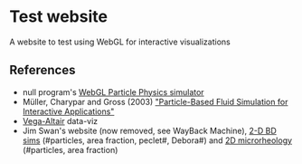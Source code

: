 # Test website

A website to test using WebGL for interactive visualizations

## References

- null program's [WebGL Particle Physics simulator](https://nullprogram.com/webgl-particles/)
- Müller, Charypar and Gross (2003) ["Particle-Based Fluid Simulation for Interactive Applications"](https://citeseerx.ist.psu.edu/document?repid=rep1&type=pdf&doi=1739fd145ef1d327ab301cacc017af2a87f33086)
- [Vega-Altair](https://github.com/vega/altair) data-viz
- Jim Swan's website (now removed, see WayBack Machine), [2-D BD sims](https://web.archive.org/web/20210612115857/https://web.mit.edu/swangroup/bd.shtml) (#particles, area fraction, peclet#, Debora#) and [2D microrheology](https://web.archive.org/web/20210612115548/https://web.mit.edu/swangroup/bd-mr.shtml) (#particles, area fraction)
